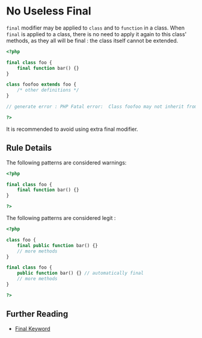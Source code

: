 <!-- Good Practices -->
# No Useless Final

`final` modifier may be applied to `class` and to `function` in a class. When `final` is applied to a class, there is no need to apply it again to this class' methods, as they all will be final : the class itself cannot be extended.

```php
<?php

final class foo {
    final function bar() {}
}

class foofoo extends foo {
	/* other definitions */
}

// generate error : PHP Fatal error:  Class foofoo may not inherit from final class (bar)

?>
```

It is recommended to avoid using extra final modifier.

## Rule Details

The following patterns are considered warnings:

```php
<?php

final class foo {
    final function bar() {}
}

?>
```

The following patterns are considered legit :

```php
<?php

class foo {
    final public function bar() {}
    // more methods
}

final class foo {
    public function bar() {} // automatically final
    // more methods
}

?>
```

<!--
### Options

## When Not To Use It

-->

## Further Reading
* [Final Keyword](http://php.net/language.oop5.final)
